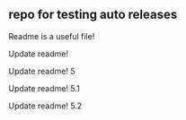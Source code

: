 ## repo for testing auto releases

Readme is a useful file!

Update readme!

Update readme! 5

Update readme! 5.1

Update readme! 5.2
